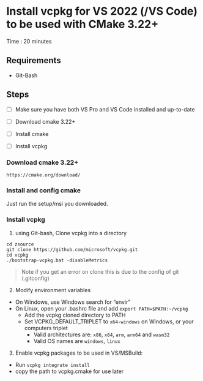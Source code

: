 # Install vcpkg for VS 2022 (/VS Code) to be used with CMake 3.22+

Time : 20 minutes

## Requirements
  - Git-Bash

## Steps

 - [ ] Make sure you have both VS Pro and VS Code installed and up-to-date
 - [ ] Download cmake 3.22+
 - [ ] Install cmake
 - [ ] Install vcpkg


### Download cmake 3.22+
```
https://cmake.org/download/
```

### Install and config cmake

Just run the setup/msi you downloaded.

### Install vcpkg

 1.  using Git-bash, Clone vcpkg into a directory
```
cd zsource
git clone https://github.com/microsoft/vcpkg.git
cd vcpkg
./bootstrap-vcpkg.bat -disableMetrics
```

  > Note if you get an error on clone this is due to the config of git (.gitconfig)

 2. Modify environment variables 
  - On Windows, use Windows search for “envir”
  - On Linux, open your .bashrc file and add `export PATH=$PATH:~/vcpkg`
    - Add the vcpkg cloned directory to PATH
    - Set VCPKG_DEFAULT_TRIPLET to `x64-windows` on Windows, or your computers triplet
      + Valid architectures are: `x86`, `x64`, `arm`, `arm64` and `wasm32`
      + Valid OS names are `windows`, `linux`

 3. Enable vcpkg packages to be used in VS/MSBuild:
  - Run `vcpkg integrate install`
  - copy the path to vcpkg.cmake for use later
